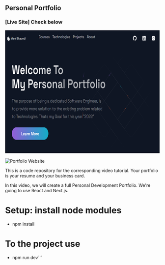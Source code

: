 ## Personal Portfolio

### [Live Site] Check below

<img src="sample.PNG" width="700px" height="400px" alt="portfolio">

![Portfolio Website](https://2022-portfolio-marksikaundi.vercel.app/)

This is a code repository for the corresponding video tutorial. Your portfolio is your resume and your business card.

In this video, we will create a full Personal Development Portfolio. We're going to use React and Next.js.

# Setup: install node modules
- npm install
# To the project use
- npm run dev```
